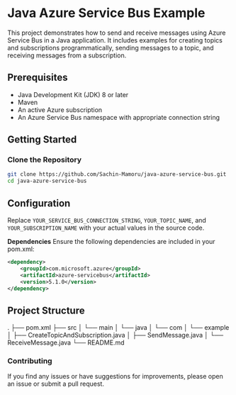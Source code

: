 # Java Azure Service Bus Example

This project demonstrates how to send and receive messages using Azure Service Bus in a Java application. It includes examples for creating topics and subscriptions programmatically, sending messages to a topic, and receiving messages from a subscription.

## Prerequisites

- Java Development Kit (JDK) 8 or later
- Maven
- An active Azure subscription
- An Azure Service Bus namespace with appropriate connection string

## Getting Started

### Clone the Repository

```bash
git clone https://github.com/Sachin-Mamoru/java-azure-service-bus.git
cd java-azure-service-bus
```

## Configuration
Replace `YOUR_SERVICE_BUS_CONNECTION_STRING`, `YOUR_TOPIC_NAME`, and `YOUR_SUBSCRIPTION_NAME` with your actual values in the source code.

**Dependencies**
Ensure the following dependencies are included in your pom.xml:

```xml
<dependency>
    <groupId>com.microsoft.azure</groupId>
    <artifactId>azure-servicebus</artifactId>
    <version>5.1.0</version>
</dependency>
```

## Project Structure

.
├── pom.xml
├── src
│   └── main
│       └── java
│           └── com
│               └── example
│                   ├── CreateTopicAndSubscription.java
│                   ├── SendMessage.java
│                   └── ReceiveMessage.java
└── README.md

### Contributing

If you find any issues or have suggestions for improvements, please open an issue or submit a pull request.
